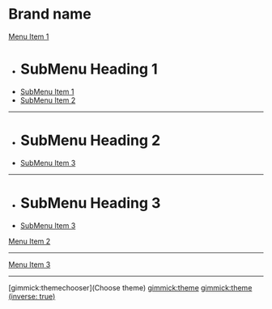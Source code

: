 # Brand name

[Menu Item 1]()

  * # SubMenu Heading 1
  * [SubMenu Item 1](subitem1.md)
  * [SubMenu Item 2](subitem2.md)
- - - -
  * # SubMenu Heading 2
  * [SubMenu Item 3](subitem3.md)
- - - -
  * # SubMenu Heading 3
  * [SubMenu Item 3](subitem3.md)

[Menu Item 2](item2.md)
- - - -
[Menu Item 3](item3.md)
- - - -
[gimmick:themechooser](Choose theme)
[gimmick:theme](flatly)
[gimmick:theme (inverse: true)](flatly)

